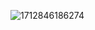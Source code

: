 ![1712846186274](https://github.com/noirblack/InternLM2/assets/9305115/4b56787b-c14c-4589-a13e-d9a24dbde74e)
